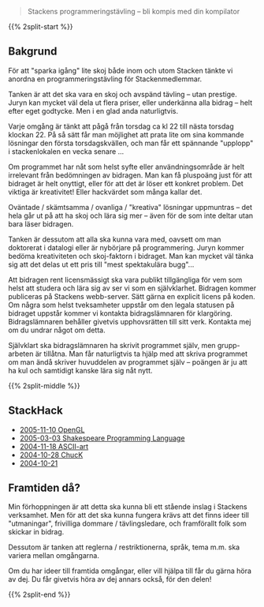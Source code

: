 <!-- 
.. title: StackHack
.. slug: stackhack
.. description:
-->

> Stackens programmeringstävling – bli kompis med din kompilator

{{% 2split-start %}}

## Bakgrund

För att "sparka igång" lite skoj både inom och utom Stacken tänkte vi anordna en programmeringstävling för Stackenmedlemmar.

Tanken är att det ska vara en skoj och avspänd tävling – utan prestige. Juryn kan mycket väl dela ut flera priser, eller underkänna alla bidrag – helt efter eget godtycke. Men i en glad anda naturligtvis.

Varje omgång är tänkt att pågå från torsdag ca kl 22 till nästa torsdag klockan 22. På så sätt får man möjlighet att prata lite om sina kommande lösningar den första torsdagskvällen, och man får ett spännande "upplopp" i stackenlokalen en vecka senare ...

Om programmet har nåt som helst syfte eller användningsområde är helt irrelevant från bedömningen av bidragen. Man kan få pluspoäng just för att bidraget är helt onyttigt, eller för att det är löser ett konkret problem. Det viktiga är kreativitet! Eller hackvärdet som många kallar det.

Oväntade / skämtsamma / ovanliga / "kreativa" lösningar uppmuntras – det hela går ut på att ha skoj och lära sig mer – även för de som inte deltar utan bara läser bidragen.

Tanken är dessutom att alla ska kunna vara med, oavsett om man doktorerat i datalogi eller är nybörjare på programmering. Juryn kommer bedöma kreativiteten och skoj-faktorn i bidraget. Man kan mycket väl tänka sig att det delas ut ett pris till "mest spektakulära bugg"...

Att bidragen rent licensmässigt ska vara publikt tillgängliga för vem som helst att studera och lära sig av ser vi som en självklarhet. Bidragen kommer publiceras på Stackens webb-server. Sätt gärna en explicit licens på koden. Om några som helst tveksamheter uppstår om den legala statusen på bidraget uppstår kommer vi kontakta bidragslämnaren för klargöring. Bidragslämnaren behåller givetvis upphovsrätten till sitt verk. Kontakta mej om du undrar något om detta.

Självklart ska bidragslämnaren ha skrivit programmet själv, men grupp- arbeten är tillåtna. Man får naturligtvis ta hjälp med att skriva programmet om man ändå skriver huvuddelen av programmet själv – poängen är ju att ha kul och samtidigt kanske lära sig nåt nytt.

{{% 2split-middle %}}

## StackHack

* [2005-11-10 OpenGL](opengl)
* [2005-03-03 Shakespeare Programming Language](shakespeare-programming-language)
* [2004-11-18 ASCII-art](ascii-art)
* [2004-10-28 ChucK](chuck)
* [2004-10-21](20041021)

## Framtiden då?

Min förhoppningen är att detta ska kunna bli ett stående inslag i Stackens verksamhet. Men för att det ska kunna fungera krävs att det finns ideer till "utmaningar", frivilliga dommare / tävlingsledare, och framförallt folk som skickar in bidrag.

Dessutom är tanken att reglerna / restriktionerna, språk, tema m.m. ska variera mellan omgångarna.

Om du har ideer till framtida omgångar, eller vill hjälpa till får du gärna höra av dej. Du får givetvis höra av dej annars också, för den delen!

{{% 2split-end %}}
